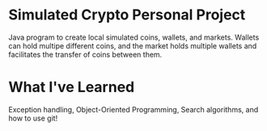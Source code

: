 # Simulated Crypto Personal Project
Java program to create local simulated coins, wallets, and markets. Wallets can hold multipe different coins, and the 
market holds multiple wallets and facilitates the transfer of coins between them.



# What I've Learned
Exception handling, Object-Oriented Programming, Search algorithms, and how to use git!
